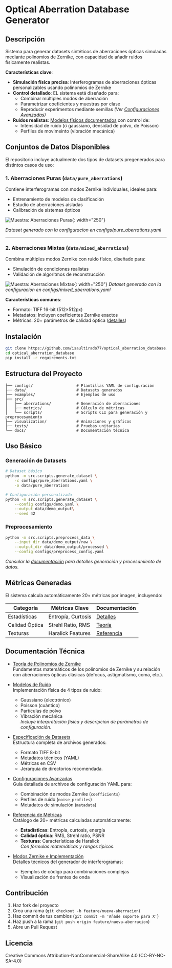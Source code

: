 # Optical Aberration Database Generator

## Descripción
Sistema para generar datasets sintéticos de aberraciones ópticas simuladas mediante polinomios de Zernike, con capacidad de añadir ruidos físicamente realistas.  

**Características clave**:  
- **Simulación física precisa**: Interferogramas de aberraciones ópticas personalizables usando polinomios de Zernike
- **Control detallado**: EL sistema está diseñado para:  
  - Combinar múltiples modos de aberración  
  - Parametrizar coeficientes y muestras por clase  
  - Reproducir experimentos mediante semillas
  *(Ver [Configuraciones Avanzadas](docs/configs_spects.md))*  
- **Ruidos realistas**: [Modelos físicos documentados](docs/noise_models.md) con control de:  
  - Intensidad de ruido (σ gaussiano, densidad de polvo, de Poisson)  
  - Perfiles de movimeinto (vibración mecánica)  

## Conjuntos de Datos Disponibles

El repositorio incluye actualmente dos tipos de datasets pregenerados para distintos casos de uso:

### 1. Aberraciones Puras (`data/pure_aberrations`)
Contiene interferogramas con modos Zernike individuales, ideales para:
- Entrenamiento de modelos de clasificación
- Estudio de aberraciones aisladas
- Calibración de sistemas ópticos

![Muestra: Aberraciones Puras](visualization/gifs/pure_aberrations_preview.gif){: width="250"}

*Dataset generado con la configuracion en configs/pure_aberrations.yaml*

---

### 2. Aberraciones Mixtas (`data/mixed_aberrations`)
Combina múltiples modos Zernike con ruido físico, diseñado para:
- Simulación de condiciones realistas
- Validación de algoritmos de reconstrucción

![Muestra: Aberraciones Mixtas](visualization/gifs/mixed_aberrations_preview.gif){: width="250"}
*Dataset generado con la configuracion en configs/mixed_aberrations.yaml*

**Características comunes**:
- Formato: TIFF 16-bit (512×512px)
- Metadatos: Incluyen coeficientes Zernike exactos
- Métricas: 20+ parámetros de calidad óptica ([detalles](docs/metrics_details.md))

## Instalación
```bash
git clone https://github.com/isaultirado77/optical_aberration_database.git
cd optical_aberration_database
pip install -r requirements.txt
```

## Estructura del Proyecto
```
├── configs/                   # Plantillas YAML de configuración
├── data/                      # Datasets generados
├── examples/                  # Ejemplos de uso
├── src/
│   ├── aberrations/           # Generación de aberraciones
│   ├── metrics/               # Cálculo de métricas
│   └── scripts/               # Scripts CLI para generación y preprocesamiento
├── visualization/             # Animaciones y gráficos
├── tests/                     # Pruebas unitarias
└── docs/                      # Documentación técnica
```

## Uso Básico
### Generación de Datasets
```bash
# Dataset básico
python -m src.scripts.generate_dataset \
    -c configs/pure_aberrations.yaml \
    -o data/pure_aberrations

# Configuración personalizada
python -m src.scripts.generate_dataset \
    --config configs/demo.yaml \
    --output data/demo_output\
    --seed 42
```

### Preprocesamiento
```bash
python -m src.scripts.preprocess_data \
    --input_dir data/demo_output/raw \
    --output_dir data/demo_output/processed \
    --config configs/preprocess_config.yaml
```
*Consular la [documentación](docs/dataset_spects.md) para detalles generación y procesamiento de datos.*

## Métricas Generadas
El sistema calcula automáticamente 20+ métricas por imagen, incluyendo:  

| Categoría          | Métricas Clave | Documentación |
|--------------------|----------------|---------------|
| Estadísticas       | Entropía, Curtosis | [Detalles](docs/metrics_details.md) |
| Calidad Óptica     | Strehl Ratio, RMS | [Teoría](docs/optical_aberrations.md) |
| Texturas           | Haralick Features | [Referencia](docs/dataset_spects.md) |

## Documentación Técnica

- [Teoría de Polinomios de Zernike](docs/optical_aberrations.md)  
  Fundamentos matemáticos de los polinomios de Zernike y su relación con aberraciones ópticas clásicas (defocus, astigmatismo, coma, etc.).

- [Modelos de Ruido](docs/noise_models.md)  
  Implementación física de 4 tipos de ruido:  
  - Gaussiano (electrónico)  
  - Poisson (cuántico)  
  - Partículas de polvo  
  - Vibración mecánica  
  *Incluye interpretación física y descripcion de parámetros de configuración*.

- [Especificación de Datasets](docs/dataset_spects.md)  
  Estructura completa de archivos generados:  
  - Formato TIFF 8-bit  
  - Metadatos técnicos (YAML)  
  - Métricas en CSV  
  - Jerarquía de directorios recomendada.

- [Configuraciones Avanzadas](docs/configs_spects.md)  
  Guía detallada de archivos de configuración YAML para:  
  - Combinación de modos Zernike (`coefficients`)  
  - Perfiles de ruido (`noise_profiles`)  
  - Metadatos de simulación (`metadata`)  

- [Referencia de Métricas](docs/metrics_details.md)  
  Catálogo de 20+ métricas calculadas automáticamente:  
  - **Estadísticas**: Entropía, curtosis, energía  
  - **Calidad óptica**: RMS, Strehl ratio, PSNR  
  - **Texturas**: Características de Haralick  
  *Con fórmulas matemáticas y rangos típicos*.

- [Modos Zernike e Implementación](docs/zernike_modes_reference.md)  
  Detalles técnicos del generador de interferogramas:  
  - Ejemplos de código para combinaciones complejas  
  - Visualización de frentes de onda  


## Contribución
1. Haz fork del proyecto
2. Crea una rama (`git checkout -b feature/nueva-aberracion`)
3. Haz commit de tus cambios (`git commit -m 'Añade soporte para X'`)
4. Haz push a la rama (`git push origin feature/nueva-aberracion`)
5. Abre un Pull Request

## Licencia
Creative Commons Attribution-NonCommercial-ShareAlike 4.0 (CC-BY-NC-SA-4.0)